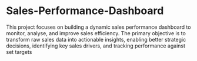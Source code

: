 # Sales-Performance-Dashboard
This project focuses on building a dynamic sales performance dashboard to monitor, analyse, and improve sales efficiency. The primary objective is to transform raw sales data into actionable insights, enabling better strategic decisions, identifying key sales drivers, and tracking performance against set targets
